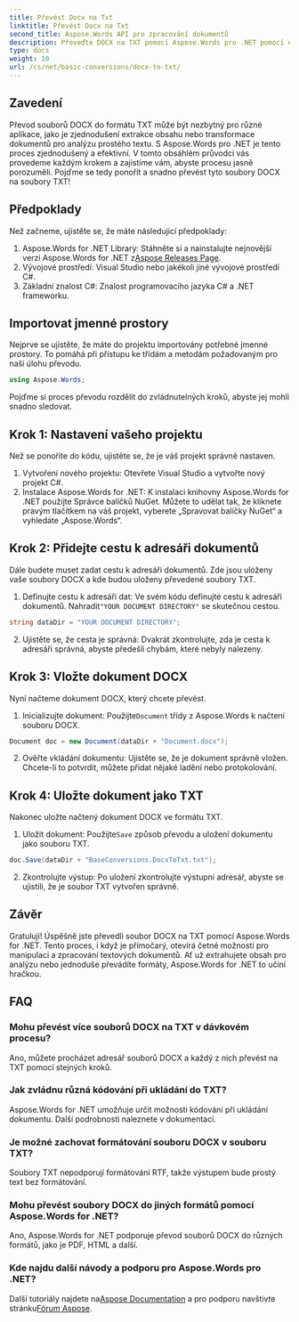 ```yaml
---
title: Převést Docx na Txt
linktitle: Převést Docx na Txt
second_title: Aspose.Words API pro zpracování dokumentů
description: Převeďte DOCX na TXT pomocí Aspose.Words pro .NET pomocí našeho podrobného průvodce. Naučte se transformovat dokumenty efektivně a bez námahy.
type: docs
weight: 10
url: /cs/net/basic-conversions/docx-to-txt/
---
```

## Zavedení

Převod souborů DOCX do formátu TXT může být nezbytný pro různé aplikace, jako je zjednodušení extrakce obsahu nebo transformace dokumentů pro analýzu prostého textu. S Aspose.Words pro .NET je tento proces zjednodušený a efektivní. V tomto obsáhlém průvodci vás provedeme každým krokem a zajistíme vám, abyste procesu jasně porozuměli. Pojďme se tedy ponořit a snadno převést tyto soubory DOCX na soubory TXT!

## Předpoklady

Než začneme, ujistěte se, že máte následující předpoklady:

1.  Aspose.Words for .NET Library: Stáhněte si a nainstalujte nejnovější verzi Aspose.Words for .NET z[Aspose Releases Page](https://releases.aspose.com/words/net/).
2. Vývojové prostředí: Visual Studio nebo jakékoli jiné vývojové prostředí C#.
3. Základní znalost C#: Znalost programovacího jazyka C# a .NET frameworku.

## Importovat jmenné prostory

Nejprve se ujistěte, že máte do projektu importovány potřebné jmenné prostory. To pomáhá při přístupu ke třídám a metodám požadovaným pro naši úlohu převodu.

```csharp
using Aspose.Words;
```

Pojďme si proces převodu rozdělit do zvládnutelných kroků, abyste jej mohli snadno sledovat.

## Krok 1: Nastavení vašeho projektu

Než se ponoříte do kódu, ujistěte se, že je váš projekt správně nastaven.

1. Vytvoření nového projektu: Otevřete Visual Studio a vytvořte nový projekt C#.
2. Instalace Aspose.Words for .NET: K instalaci knihovny Aspose.Words for .NET použijte Správce balíčků NuGet. Můžete to udělat tak, že kliknete pravým tlačítkem na váš projekt, vyberete „Spravovat balíčky NuGet“ a vyhledáte „Aspose.Words“.

## Krok 2: Přidejte cestu k adresáři dokumentů

Dále budete muset zadat cestu k adresáři dokumentů. Zde jsou uloženy vaše soubory DOCX a kde budou uloženy převedené soubory TXT.

1.  Definujte cestu k adresáři dat: Ve svém kódu definujte cestu k adresáři dokumentů. Nahradit`"YOUR DOCUMENT DIRECTORY"` se skutečnou cestou.

```csharp
string dataDir = "YOUR DOCUMENT DIRECTORY";
```

2. Ujistěte se, že cesta je správná: Dvakrát zkontrolujte, zda je cesta k adresáři správná, abyste předešli chybám, které nebyly nalezeny.

## Krok 3: Vložte dokument DOCX

Nyní načteme dokument DOCX, který chcete převést.

1.  Inicializujte dokument: Použijte`Document` třídy z Aspose.Words k načtení souboru DOCX.

```csharp
Document doc = new Document(dataDir + "Document.docx");
```

2. Ověřte vkládání dokumentu: Ujistěte se, že je dokument správně vložen. Chcete-li to potvrdit, můžete přidat nějaké ladění nebo protokolování.

## Krok 4: Uložte dokument jako TXT

Nakonec uložte načtený dokument DOCX ve formátu TXT.

1.  Uložit dokument: Použijte`Save` způsob převodu a uložení dokumentu jako souboru TXT.

```csharp
doc.Save(dataDir + "BaseConversions.DocxToTxt.txt");
```

2. Zkontrolujte výstup: Po uložení zkontrolujte výstupní adresář, abyste se ujistili, že je soubor TXT vytvořen správně.

## Závěr

Gratuluji! Úspěšně jste převedli soubor DOCX na TXT pomocí Aspose.Words for .NET. Tento proces, i když je přímočarý, otevírá četné možnosti pro manipulaci a zpracování textových dokumentů. Ať už extrahujete obsah pro analýzu nebo jednoduše převádíte formáty, Aspose.Words for .NET to učiní hračkou.

## FAQ

### Mohu převést více souborů DOCX na TXT v dávkovém procesu?

Ano, můžete procházet adresář souborů DOCX a každý z nich převést na TXT pomocí stejných kroků.

### Jak zvládnu různá kódování při ukládání do TXT?

Aspose.Words for .NET umožňuje určit možnosti kódování při ukládání dokumentu. Další podrobnosti naleznete v dokumentaci.

### Je možné zachovat formátování souboru DOCX v souboru TXT?

Soubory TXT nepodporují formátování RTF, takže výstupem bude prostý text bez formátování.

### Mohu převést soubory DOCX do jiných formátů pomocí Aspose.Words for .NET?

Ano, Aspose.Words for .NET podporuje převod souborů DOCX do různých formátů, jako je PDF, HTML a další.

### Kde najdu další návody a podporu pro Aspose.Words pro .NET?

 Další tutoriály najdete na[Aspose Documentation](https://reference.aspose.com/words/net/) a pro podporu navštivte stránku[Fórum Aspose](https://forum.aspose.com/c/words/8).

